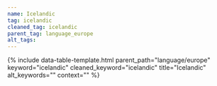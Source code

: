 ```yaml
---
name: Icelandic
tag: icelandic
cleaned_tag: icelandic
parent_tag: language_europe
alt_tags: 
---
```


{% include data-table-template.html 
  parent_path="language/europe" 
  keyword="icelandic" 
  cleaned_keyword="icelandic" 
  title="Icelandic"
  alt_keywords=""
  context=""
%}

